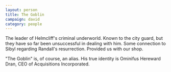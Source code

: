 ```yaml
---
layout: person
title: The Goblin
campaign: david
category: people
---
```


The leader of Helmcliff's criminal underworld. Known to the city guard, but they have so far been unsuccessful in dealing with him. Some connection to Sibyl regarding Randall's resurrection. Provided us with our shop.

"The Goblin" is, of course, an alias. His true identity is Ominifus Hereward Dran, CEO of Acquisitions Incorporated.